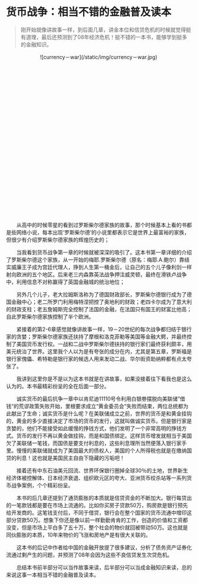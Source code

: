 # 货币战争：相当不错的金融普及读本

>刚开始就像讲故事一样，到后面几章，讲金本位和信贷危机的时候就觉得挺有道理，最后还预测到了08年经济危机！挺不错的一本书，能够学到挺多的金融知识。

<div style="width:320px;height:434px;margin:0 auto 20px;">
![currency－war](/static/img/currency－war.jpg) 
</div>
&emsp;&emsp;从高中的时候零星的看到过罗斯柴尔德家族的故事，那个时候基本上看的书都是些网络小说，每本出现‘罗斯柴尔德’的小说里都表示它是世界上最富裕的家族，但很少有介绍罗斯柴尔德家族的辉煌历史的；

&emsp;&emsp;当我看到货币战争第一章的时候就被深深的吸引了。这本书第一章详细的介绍了罗斯柴尔德这个家族，从一开始的梅耶.罗斯柴尔德（原名：梅耶.A.鲍尔）靠结实威廉王子成为宫廷代理人，挣到人生第一桶金后，让自己的五个儿子像利剑一样射向欧洲的五个地区。后来老三内森靠英法战争押注威灵顿，最终在滑铁卢战争中，利用信息不对称赢得了英国金融城的统治地位；

&emsp;&emsp;另外几个儿子，老大拉姆斯洛称为了德国财政部长，罗斯柴尔德银行成为了德国金融中心；老二所罗门利用梅特涅把控了奥地利的财政；老四卡尔成为了意大利的财政支柱；老五詹姆斯完全控制了法国的金融，在法国只有国王的财富比他高；自此罗斯柴尔德家族控制了半个欧洲。

&emsp;&emsp;紧接着的第2-6章感觉就像讲故事一样，19－20世纪的每次战争都归结于银行家的贪婪；罗斯柴尔德家族还扶持了摩根和洛克菲勒等美国等金融大鳄，并最终控制了美国货币发行权。一战和二战中罗斯柴尔德扶持的银行家们最终获利颇丰，用美元统治了世界。这里我个人以为是有夸张的成分在内，尤其是第五章，罗斯福是银行家傀儡、希特勒是银行家的候选人用来发动二战、华尔街资助纳粹都有点太夸张了。

&emsp;&emsp;我讲到这里你是不是以为这本书就是在讲故事，如果没接着往下看我也是这么认为的。本书最精彩纷呈的全在后面一部分。

&emsp;&emsp;诚实货币的最后抗争一章中以肯尼迪11110号令利用白银劵摆脱向美联储”借钱“的荒谬政策失败开始，里根要求成立“黄金委员会”失败而结束，两位总统都为此献出了生命；诚实货币是什么呢？在美联储成立之前，世界的货币是和黄金挂钩的，黄金的多少直接决定了市场的货币的发行，这就叫做诚实货币。但是银行家是贪婪的，他们不能接受如此缓慢的挣钱方式，他们发明了一个非常高明的挣钱方式。货币的发行不再以黄金做挂钩，而是和国债绑定。这样货币增发就相当于美国欠了美联储一笔钱，而国债是要支付利息的，这些利息理所当然便落入银行家手里。慢慢的美联储就成为了美国最大的债权人，美国的个人所得税也就是在缴纳国贷的利息！这也就是美国民主自由下隐藏的污垢吧！

&emsp;&emsp;接着还有中东石油美元回流、世界环保银行圈掉全球30％的土地，世界新生经济体被控解体、日本经济衰退、组织欧元区的夸大、亚洲货币绞杀站等一系列货币战争案例，个个精彩纷呈。

&emsp;&emsp;本书的后几章还提到了通货膨胀的本质就是信贷资金的不断加大。银行每贷出的一笔款钱都是要在市场上流通的。比如你买房子贷款50万，购房款是银行预先给开发商的。这笔钱支付后，不同于借贷，银行会在整个国家的货币流通中增印这部分贷款50万。想象下你还是像以前一样勤勤肯肯的工作，创造的价值和工资都没变，但是市场上平白多了五十万，整个社会的物价就回被带动50万。这也就是同伙膨胀的本质，10年来物价的飞涨和房地产是有很大关联的。

&emsp;&emsp;这本书的后记中作者给中国的金融开放提了很多建议，分析了债务资产证券化流通过剩产生的问题，并预测了08年会因为这些不良信贷发生次贷危机。

&emsp;&emsp;总结本书前半部分可以当作故事来读，后半部分可以当成金融知识来读，总的来说这事一本相当不错的金融普及读本。

